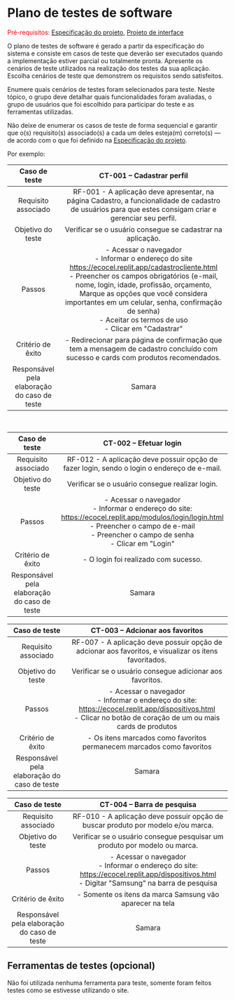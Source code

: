 # Plano de testes de software

<span style="color:red">Pré-requisitos: <a href="03-Product-design.md"> Especificação do projeto</a></span>, <a href="05-Projeto-interface.md"> Projeto de interface</a>

O plano de testes de software é gerado a partir da especificação do sistema e consiste em casos de teste que deverão ser executados quando a implementação estiver parcial ou totalmente pronta. Apresente os cenários de teste utilizados na realização dos testes da sua aplicação. Escolha cenários de teste que demonstrem os requisitos sendo satisfeitos.

Enumere quais cenários de testes foram selecionados para teste. Neste tópico, o grupo deve detalhar quais funcionalidades foram avaliadas, o grupo de usuários que foi escolhido para participar do teste e as ferramentas utilizadas.

Não deixe de enumerar os casos de teste de forma sequencial e garantir que o(s) requisito(s) associado(s) a cada um deles esteja(m) correto(s) — de acordo com o que foi definido na <a href="03-Product-design.md">Especificação do projeto</a>.

Por exemplo:

| **Caso de teste**  | **CT-001 – Cadastrar perfil**  |
|:---: |:---: |
| Requisito associado | RF-001 - A aplicação deve apresentar, na página Cadastro, a funcionalidade de cadastro de usuários para que estes consigam criar e gerenciar seu perfil. |
| Objetivo do teste | Verificar se o usuário consegue se cadastrar na aplicação. |
| Passos | - Acessar o navegador <br> - Informar o endereço do site https://ecocel.replit.app/cadastrocliente.html <br> - Preencher os campos obrigatórios (e-mail, nome, login, idade, profissão, orçamento, Marque as opções que você considera importantes em um celular, senha, confirmação de senha) <br> - Aceitar os termos de uso <br> - Clicar em "Cadastrar" |
| Critério de êxito | - Redirecionar para página de confirmação que tem a mensagem de cadastro concluído com sucesso e cards com produtos recomendados. |
| Responsável pela elaboração do caso de teste | Samara |

<br>

| **Caso de teste**  | **CT-002 – Efetuar login**  |
|:---: |:---: |
| Requisito associado | RF-012 - A aplicação deve possuir opção de fazer login, sendo o login o endereço de e-mail. |
| Objetivo do teste | Verificar se o usuário consegue realizar login. |
| Passos | - Acessar o navegador <br> - Informar o endereço do site: https://ecocel.replit.app/modulos/login/login.html <br> - Preencher o campo de e-mail <br> - Preencher o campo de senha <br> - Clicar em "Login" |
| Critério de êxito | - O login foi realizado com sucesso. |
| Responsável pela elaboração do caso de teste | Samara |

| **Caso de teste**  | **CT-003 – Adcionar aos favoritos**  |
|:---: |:---: |
| Requisito associado | RF-007 - A aplicação deve possuir opção de adcionar aos favoritos, e visualizar os itens favoritados. |
| Objetivo do teste | Verificar se o usuário consegue adicionar aos favoritos. |
| Passos | - Acessar o navegador <br> - Informar o endereço do site: https://ecocel.replit.app/dispositivos.html <br> - Clicar no botão de coração de um ou mais cards de produtos  |
| Critério de êxito | - Os itens marcados como favoritos permanecem marcados como favoritos |
| Responsável pela elaboração do caso de teste | Samara |

| **Caso de teste**  | **CT-004 – Barra de pesquisa**  |
|:---: |:---: |
| Requisito associado | RF-010 - A aplicação deve possuir opção de buscar produto por modelo e/ou marca. |
| Objetivo do teste | Verificar se o usuário consegue pesquisar um produto por modelo ou marca. |
| Passos | - Acessar o navegador <br> - Informar o endereço do site: https://ecocel.replit.app/dispositivos.html <br> - Digitar "Samsung" na barra de pesquisa |
| Critério de êxito | - Somente os itens da marca Samsung vão aparecer na tela |
| Responsável pela elaboração do caso de teste | Samara |


## Ferramentas de testes (opcional)

Não foi utilizada nenhuma ferramenta para teste, somente foram feitos testes como se estivesse utilizando o site.
